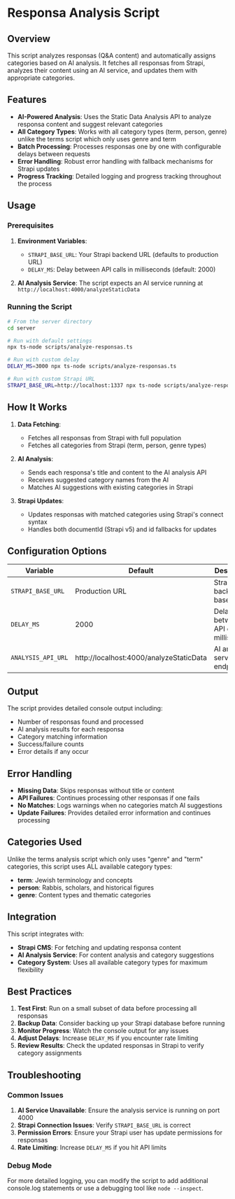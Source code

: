 # Responsa Analysis Script

## Overview

This script analyzes responsas (Q&A content) and automatically assigns categories based on AI analysis. It fetches all responsas from Strapi, analyzes their content using an AI service, and updates them with appropriate categories.

## Features

- **AI-Powered Analysis**: Uses the Static Data Analysis API to analyze responsa content and suggest relevant categories
- **All Category Types**: Works with all category types (term, person, genre) unlike the terms script which only uses genre and term
- **Batch Processing**: Processes responsas one by one with configurable delays between requests
- **Error Handling**: Robust error handling with fallback mechanisms for Strapi updates
- **Progress Tracking**: Detailed logging and progress tracking throughout the process

## Usage

### Prerequisites

1. **Environment Variables**:
   - `STRAPI_BASE_URL`: Your Strapi backend URL (defaults to production URL)
   - `DELAY_MS`: Delay between API calls in milliseconds (default: 2000)

2. **AI Analysis Service**: The script expects an AI service running at `http://localhost:4000/analyzeStaticData`

### Running the Script

```bash
# From the server directory
cd server

# Run with default settings
npx ts-node scripts/analyze-responsas.ts

# Run with custom delay
DELAY_MS=3000 npx ts-node scripts/analyze-responsas.ts

# Run with custom Strapi URL
STRAPI_BASE_URL=http://localhost:1337 npx ts-node scripts/analyze-responsas.ts
```

## How It Works

1. **Data Fetching**:
   - Fetches all responsas from Strapi with full population
   - Fetches all categories from Strapi (term, person, genre types)

2. **AI Analysis**:
   - Sends each responsa's title and content to the AI analysis API
   - Receives suggested category names from the AI
   - Matches AI suggestions with existing categories in Strapi

3. **Strapi Updates**:
   - Updates responsas with matched categories using Strapi's connect syntax
   - Handles both documentId (Strapi v5) and id fallbacks for updates

## Configuration Options

| Variable | Default | Description |
|----------|---------|-------------|
| `STRAPI_BASE_URL` | Production URL | Strapi backend base URL |
| `DELAY_MS` | 2000 | Delay between API calls in milliseconds |
| `ANALYSIS_API_URL` | http://localhost:4000/analyzeStaticData | AI analysis service endpoint |

## Output

The script provides detailed console output including:
- Number of responsas found and processed
- AI analysis results for each responsa
- Category matching information
- Success/failure counts
- Error details if any occur

## Error Handling

- **Missing Data**: Skips responsas without title or content
- **API Failures**: Continues processing other responsas if one fails
- **No Matches**: Logs warnings when no categories match AI suggestions
- **Update Failures**: Provides detailed error information and continues processing

## Categories Used

Unlike the terms analysis script which only uses "genre" and "term" categories, this script uses ALL available category types:
- **term**: Jewish terminology and concepts
- **person**: Rabbis, scholars, and historical figures
- **genre**: Content types and thematic categories

## Integration

This script integrates with:
- **Strapi CMS**: For fetching and updating responsa content
- **AI Analysis Service**: For content analysis and category suggestions
- **Category System**: Uses all available category types for maximum flexibility

## Best Practices

1. **Test First**: Run on a small subset of data before processing all responsas
2. **Backup Data**: Consider backing up your Strapi database before running
3. **Monitor Progress**: Watch the console output for any issues
4. **Adjust Delays**: Increase `DELAY_MS` if you encounter rate limiting
5. **Review Results**: Check the updated responsas in Strapi to verify category assignments

## Troubleshooting

### Common Issues

1. **AI Service Unavailable**: Ensure the analysis service is running on port 4000
2. **Strapi Connection Issues**: Verify `STRAPI_BASE_URL` is correct
3. **Permission Errors**: Ensure your Strapi user has update permissions for responsas
4. **Rate Limiting**: Increase `DELAY_MS` if you hit API limits

### Debug Mode

For more detailed logging, you can modify the script to add additional console.log statements or use a debugging tool like `node --inspect`.

